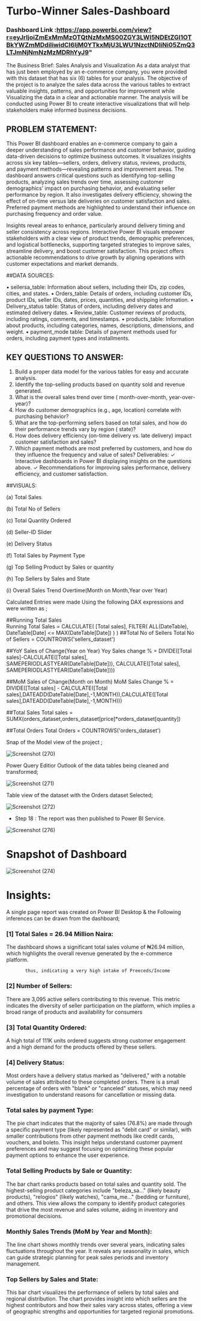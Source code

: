 # Turbo-Winner Sales-Dashboard

### Dashboard Link :https://app.powerbi.com/view?r=eyJrIjoiZmExMmMzOTQtNzMxMS00ZGY3LWI5NDEtZGI1OTBkYWZmMDdiIiwidCI6IjM0YTkxMjU3LWU1NzctNDliNi05ZmQ3LTJmNjNmNzMzMDRhYyJ9" 

The Business Brief: Sales Analysis and Visualization 
As a data analyst that has just been employed by an e-commerce company, you were provided with this 
dataset that has six (6) tables for your analysis. The objective of the project is to analyze the sales data 
across the various tables to extract valuable insights, patterns, and opportunities for improvement while 
Visualizing the data in a clear and actionable manner. The analysis will be conducted using Power BI to 
create interactive visualizations that will help stakeholders make informed business decisions. 

## PROBLEM STATEMENT:

This Power BI dashboard enables an e-commerce company to gain a deeper understanding of sales performance and customer behavior, guiding data-driven decisions to optimize business outcomes. It visualizes insights across six key tables—sellers, orders, delivery status, reviews, products, and payment methods—revealing patterns and improvement areas. The dashboard answers critical questions such as identifying top-selling products, analyzing sales trends over time, assessing customer demographics’ impact on purchasing behavior, and evaluating seller performance by region. It also investigates delivery efficiency, showing the effect of on-time versus late deliveries on customer satisfaction and sales. Preferred payment methods are highlighted to understand their influence on purchasing frequency and order value.

Insights reveal areas to enhance, particularly around delivery timing and seller consistency across regions. Interactive Power BI visuals empower stakeholders with a clear view of product trends, demographic preferences, and logistical bottlenecks, supporting targeted strategies to improve sales, streamline delivery, and boost customer satisfaction. This project offers actionable recommendations to drive growth by aligning operations with customer expectations and market demands.

##DATA SOURCES: 

▪ sellersa_table: Information about sellers, including their IDs, zip codes, cities, and 
states. 
▪ Orders_table: Details of orders, including customer IDs, product IDs, seller IDs, 
dates, prices, quantities, and shipping information. 
▪ Delivery_status table: Status of orders, including delivery dates and estimated 
delivery dates. 
▪ Review_table: Customer reviews of products, including ratings, comments, and 
timestamps. 
▪ products_table: Information about products, including categories, names, 
descriptions, dimensions, and weight. 
▪ payment_mode table: Details of payment methods used for orders, including 
payment types and installments. 

## KEY QUESTIONS TO ANSWER:

1.  Build a proper data model for the various tables for easy and accurate analysis. 
2. Identify the top-selling products based on quantity sold and revenue generated. 
3. What is the overall sales trend over time ( month-over-month, year-over-year)? 
4. How do customer demographics (e.g., age, location) correlate with purchasing behavior? 
5. What are the top-performing sellers based on total sales, and how do their performance trends vary 
by region ( state)? 
6. How does delivery efficiency (on-time delivery vs. late delivery) impact customer satisfaction and 
sales? 
7. Which payment methods are most preferred by customers, and how do they influence the 
frequency and value of sales? 
Deliverables: 
✓ Interactive dashboards in Power BI displaying insights on the questions above. 
✓ Recommendations for improving sales performance, delivery efficiency, and customer 
satisfaction.

##VISUALS:  

  (a) Total Sales

  (b) Total No of Sellers
  
  (c) Total Quantity Ordered
  
  (d) Seller-ID Slider
  
  (e) Delivery Status
  
  (f) Total Sales by Payment Type

  (g) Top Selling Product by Sales or quantity
  
  (h) Top Sellers by Sales and State
  
  (i) Overall Sales Trend Overtime(Month on Month,Year over Year)
  

Calculated Entries were made Using the following DAX expressions and were written as ;

  ##Running Total Sales     
  Running Total Sales = CALCULATE(
    [Total sales],
    FILTER(
        ALL(DateTable), 
        DateTable[Date] <= MAX(DateTable[Date])
    )
)
##Total No of Sellers
Total No of Sellers = COUNTROWS('sellers_dataset')

##YoY Sales of Change(Year on Year)
Yoy Sales change % = DIVIDE([Total sales]-CALCULATE([Total sales], SAMEPERIODLASTYEAR(DateTable[Date])), CALCULATE([Total sales], SAMEPERIODLASTYEAR(DateTable[Date])))

##MoM Sales of Change(Month on Month)
MoM Sales Change % = DIVIDE([Total sales] - CALCULATE([Total sales],DATEADD(DateTable[Date],-1,MONTH)),CALCULATE([Total sales],DATEADD(DateTable[Date],-1,MONTH)))

##Total Sales 
Total sales = SUMX(orders_dataset,orders_dataset[price]*orders_dataset[quantity])

##Total Orders
Total Orders = COUNTROWS('orders_dataset')


    
Snap of the Model view of the project ;

![Screenshot (270)](https://github.com/user-attachments/assets/f57f771e-6eea-414d-a5a1-929a0e8210aa)

               
Power Query Editior Outlook of  the data tables being cleaned and transformed;

![Screenshot (271)](https://github.com/user-attachments/assets/f3920dd8-ba67-44af-a24d-52821d1e8db5)

Table view of the dataset with the Orders dataset Selected;    
 
![Screenshot (272)](https://github.com/user-attachments/assets/71a6ec48-e08e-4bf8-a33e-314b660eff72)

 - Step 18 : The report was then published to Power BI Service.

![Screenshot (276)](https://github.com/user-attachments/assets/42311ea7-e415-4f56-a1fb-d15d733a710a)

# Snapshot of Dashboard   

![Screenshot (274)](https://github.com/user-attachments/assets/470e7488-5779-44ae-bc6b-b3ab9fd89a1c)


# Insights:

A single page report was created on Power BI Desktop & the Following inferences can be drawn from the dashboard;

### [1] Total Sales = 26.94 Million Naira:

The dashboard shows a significant total sales volume of ₦26.94 million, which highlights the overall revenue generated by the e-commerce platform.


           thus, indicating a very high intake of Preeceds/Income
           
### [2] Number of Sellers:

 There are 3,095 active sellers contributing to this revenue. This metric indicates the diversity of seller participation on the platform, which implies a broad range of products and availability for consumers
  
  ### [3] Total Quantity Ordered:

  A high total of 111K units ordered suggests strong customer engagement and a high demand for the products offered by these sellers.
     

 ### [4] Delivery Status:

 Most orders have a delivery status marked as "delivered," with a notable volume of sales attributed to these completed orders. There is a small percentage of orders with "blank" or "canceled" statuses, which may need investigation to understand reasons for cancellation or missing data.
 
 ### Total sales by payment Type:
 
 The pie chart indicates that the majority of sales (76.8%) are made through a specific payment type (likely represented as "debit card" or similar), with smaller contributions from other payment methods like credit cards, vouchers, and boleto. This insight helps understand customer payment preferences and may suggest focusing on optimizing these popular payment options to enhance the user experience.
 
 
 ### Total Selling Products by Sale or Quantity:
 The bar chart ranks products based on total sales and quantity sold. The highest-selling product categories include "beleza_sa..." (likely beauty products), "relogios" (likely watches), "cama_me..." (bedding or furniture), and others. This view allows the company to identify product categories that drive the most revenue and sales volume, aiding in inventory and promotional decisions.

### Monthly Sales Trends (MoM by Year and Month):
The line chart shows monthly trends over several years, indicating sales fluctuations throughout the year. It reveals any seasonality in sales, which can guide strategic planning for peak sales periods and inventory management.

### Top Sellers by Sales and State: 
This bar chart visualizes the performance of sellers by total sales and regional distribution. The chart provides insight into which sellers are the highest contributors and how their sales vary across states, offering a view of geographic strengths and opportunities for targeted regional promotions.
